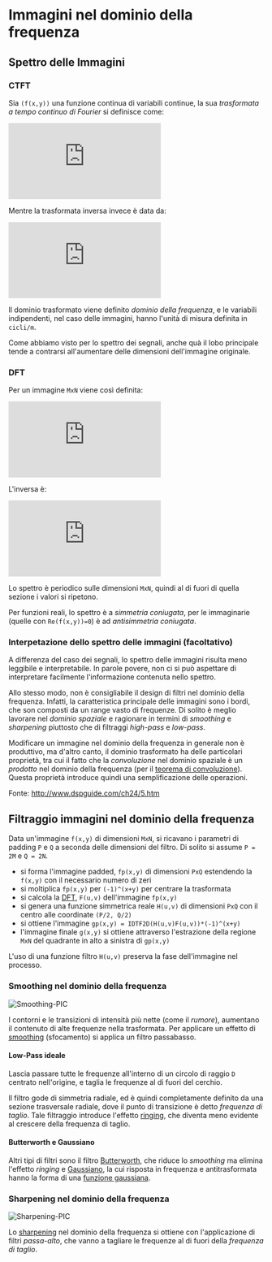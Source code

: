 # Immagini nel dominio della frequenza

## Spettro delle Immagini

### CTFT

Sia `(f(x,y))` una funzione continua di variabili continue, la sua *trasformata
a tempo continuo di Fourier* si definisce come:

![CTFT-2d](http://latex.codecogs.com/gif.latex?F%28%5Cmu%2C%5Cnu%29%20%3D%20%5Cint_%7B-%5Cinfty%7D%5E%7B&plus;%5Cinfty%7D%5Cint_%7B-%5Cinfty%7D%5E%7B&plus;%5Cinfty%7Df%28x%2Cy%29%20e%5E%7B-%5Ciota%202%5Cpi%28%5Cmu%20x%20&plus;%20%5Cnu%20y%29%7Ddxdy)

Mentre la trasformata inversa invece è data da:

![ICTFT-2d](http://latex.codecogs.com/gif.latex?f%28x%2Cy%29%3D%20%5Cint_%7B-%5Cinfty%7D%5E%7B&plus;%5Cinfty%7D%5Cint_%7B-%5Cinfty%7D%5E%7B&plus;%5Cinfty%7DF%28%5Cmu%2C%5Cnu%29%20e%5E%7B%5Ciota%202%5Cpi%28%5Cmu%20x%20&plus;%20%5Cnu%20y%29%7Dd%5Cmu%20d%5Cnu)

Il dominio trasformato viene definito *dominio della frequenza*, e le variabili
indipendenti, nel caso delle immagini, hanno l'unità di misura definita in
`cicli/m`.

Come abbiamo visto per lo spettro dei segnali, anche quà il lobo principale
tende a contrarsi all'aumentare delle dimensioni dell'immagine originale.

### DFT

Per un immagine `MxN` viene così definita:

![DFT-2d](http://latex.codecogs.com/gif.latex?F%28%5Cmu%2C%20%5Cnu%29%20%3D%20%5Csum_%7B%5Cmu%20%3D%200%7D%5E%7BM-1%7D%5Csum_%7B%5Cnu%20%3D%200%7D%5E%7BN-1%7Df%28x%2Cy%29e%5E%7B-%5Ciota%202%5Cpi%28%5Cfrac%7B%5Cmu%20x%7D%7BM%7D%20&plus;%20%5Cfrac%7B%5Cmu%20y%7D%7BN%7D%29%7D)

L'inversa è:

![IDFT-2d](http://latex.codecogs.com/gif.latex?f%28x%2Cy%29%20%3D%20%5Cfrac%7B1%7D%7BMN%7D%5Csum_%7B%5Cmu%20%3D%200%7D%5E%7BM-1%7D%5Csum_%7B%5Cnu%20%3D%200%7D%5E%7BN-1%7DF%28%5Cmu%2C%5Cnu%29e%5E%7B%5Ciota%202%5Cpi%28%5Cfrac%7B%5Cmu%20x%7D%7BM%7D%20&plus;%20%5Cfrac%7B%5Cmu%20y%7D%7BN%7D%29%7D)

Lo spettro è periodico sulle dimensioni `MxN`, quindi al di fuori di quella
sezione i valori si ripetono.

Per funzioni reali, lo spettro è a *simmetria coniugata*, per le immaginarie
(quelle con `Re(f(x,y))=0`) è ad *antisimmetria coniugata*.

### Interpetazione dello spettro delle immagini (facoltativo)

A differenza del caso dei segnali, lo spettro delle immagini risulta meno
leggibile e interpretabile. In parole povere, non ci si può aspettare di
interpretare facilmente l'informazione contenuta nello spettro.

Allo stesso modo, non è consigliabile il design di filtri nel dominio della
frequenza. Infatti, la caratteristica principale delle immagini sono i bordi,
che son composti da un range vasto di frequenze. Di solito è meglio lavorare nel
*dominio spaziale* e ragionare in termini di *smoothing* e *sharpening*
piuttosto che di filtraggi *high-pass* e *low-pass*.

Modificare un immagine nel dominio della frequenza in generale non è produttivo,
ma d'altro canto, il dominio trasformato ha delle particolari proprietà, tra cui
il fatto che la *convoluzione* nel dominio spaziale è un *prodotto* nel dominio della frequenza (per il [teorema di convoluzione](https://en.wikipedia.org/wiki/Convolution_theorem)). Questa proprietà introduce quindi una semplificazione delle operazioni.

Fonte: http://www.dspguide.com/ch24/5.htm

## Filtraggio immagini nel dominio della frequenza

Data un'immagine `f(x,y)` di dimensioni `MxN`, si ricavano i parametri di
padding `P` e `Q` a seconda delle dimensioni del filtro. Di solito si assume `P = 2M` e `Q = 2N`.

* si forma l'immagine padded, `fp(x,y)` di dimensioni `PxQ` estendendo la `f(x,y)`
con il necessario numero di zeri
* si moltiplica `fp(x,y)` per `(-1)^(x+y)` per centrare la trasformata
* si calcola la [DFT](https://en.wikipedia.org/wiki/Discrete_Fourier_transform),
`F(u,v)` dell'immagine `fp(x,y)`
* si genera una funzione simmetrica reale `H(u,v)` di dimensioni `PxQ` con il
centro alle coordinate `(P/2, Q/2)`
* si ottiene l'immagine `gp(x,y) = IDTF2D(H(u,v)F(u,v))*(-1)^(x+y)`
* l'immagine finale `g(x,y)` si ottiene attraverso l'estrazione della regione
`MxN` del quadrante in alto a sinistra di `gp(x,y)`

L'uso di una funzione filtro `H(u,v)` preserva la fase dell'immagine nel
processo.

### Smoothing nel dominio della frequenza

![Smoothing-PIC](https://upload.wikimedia.org/wikipedia/en/thumb/3/3f/It_is_a_picture_that_has_been_edited_with_a_Bokeh_effect_with_a_gaussian_blur_effect.jpg/400px-It_is_a_picture_that_has_been_edited_with_a_Bokeh_effect_with_a_gaussian_blur_effect.jpg)

I contorni e le transizioni di intensità più nette (come il *rumore*), aumentano il contenuto di alte frequenze nella trasformata. Per applicare un effetto di [smoothing](https://en.wikipedia.org/wiki/Image_smoothing) (sfocamento) si applica un filtro passabasso.

#### Low-Pass ideale

Lascia passare tutte le frequenze all'interno di un circolo di raggio `D` centrato nell'origine, e taglia le frequenze al di fuori del cerchio.

Il filtro gode di simmetria radiale, ed è quindi completamente definito da una sezione trasversale radiale, dove il punto di transizione è detto *frequenza di taglio*. Tale filtraggio introduce l'effetto [ringing](https://en.wikipedia.org/wiki/Ringing_artifacts), che diventa meno evidente al crescere della frequenza di taglio.

#### Butterworth e Gaussiano

Altri tipi di filtri sono il filtro [Butterworth](https://en.wikipedia.org/wiki/Butterworth_filter), che riduce lo *smoothing* ma elimina l'effetto *ringing* e [Gaussiano](https://en.wikipedia.org/wiki/Gaussian_filter), la cui risposta in frequenza e antitrasformata hanno la forma di una [funzione gaussiana](https://en.wikipedia.org/wiki/Gaussian_function).

### Sharpening nel dominio della frequenza

![Sharpening-PIC](https://upload.wikimedia.org/wikipedia/commons/4/43/Unsharped_eye.jpg)

Lo [sharpening](https://en.wikipedia.org/wiki/Sharpen_(digital_image)) nel dominio della frequenza si ottiene con l'applicazione di filtri *passa-alto*, che vanno a tagliare le frequenze al di fuori della *frequenza di taglio*.
